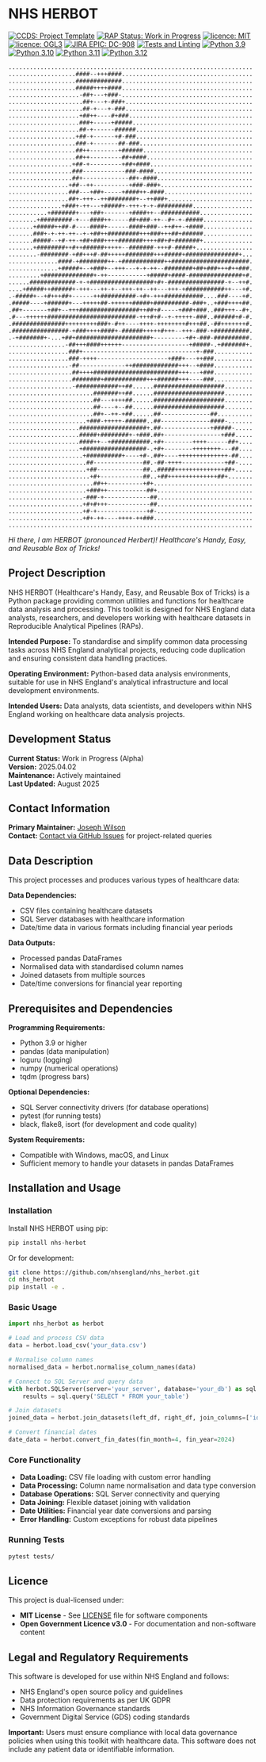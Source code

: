 # NHS HERBOT

[![CCDS: Project Template](https://img.shields.io/badge/CCDS-Project%20template-328F97?logo=cookiecutter)](https://cookiecutter-data-science.drivendata.org/ "cookiecutter-data-science")
[![RAP Status: Work in Progress](https://img.shields.io/badge/RAP_Status-WIP-red)](https://nhsdigital.github.io/rap-community-of-practice/introduction_to_RAP/levels_of_RAP/ "WIP RAP")
[![licence: MIT](https://img.shields.io/badge/Licence-MIT-yellow.svg)](https://opensource.org/licenses/MIT "MIT License")
[![licence: OGL3](https://img.shields.io/badge/Licence-OGL3-darkgrey "licence: Open Government Licence 3")](https://www.nationalarchives.gov.uk/doc/open-government-licence/version/3/)
[![JIRA EPIC: DC-908](https://img.shields.io/badge/JIRA-DC--908-purple?link=https%3A%2F%2Fnhsd-jira.digital.nhs.uk%2Fbrowse%2FDC-908)](https://nhsd-jira.digital.nhs.uk/browse/DC-908 "DC-908")
[![Tests and Linting](https://github.com/nhsengland/nhs_herbot/actions/workflows/python-package.yml/badge.svg?branch=main)](https://github.com/nhsengland/nhs_herbot/actions/workflows/python-package.yml)
[![Python 3.9](https://img.shields.io/badge/Python-3.9-blue)](https://www.python.org/downloads/release/python-390/)
[![Python 3.10](https://img.shields.io/badge/Python-3.10-blue)](https://www.python.org/downloads/release/python-3100/)
[![Python 3.11](https://img.shields.io/badge/Python-3.11-blue)](https://www.python.org/downloads/release/python-3110/)
[![Python 3.12](https://img.shields.io/badge/Python-3.12-blue)](https://www.python.org/downloads/release/python-3120/)

``` ascii
.....................................................................
...................####--+++####.....................................
...................#############.....................................
...................#####++++####.....................................
....................-##+---+###-.....................................
.....................##+---+-###+....................................
.....................##-+---+-###....................................
....................+##++----#+###...................................
....................###+-----+#####..................................
....................##-+------######.................................
...................+##-+------+#-###.................................
...................###-+-------##-###................................
...................##++--------+######...............................
...................##++---------##+####..............................
..................+##-+---------+##+####.............................
..................###------------###-####............................
..................##+-------------##+-####...........................
.................+##--++----------+###-###+..........................
.................###---+##+-----+####++-####.........................
.................##+-+++--++########+--++###+........................
...............+###+-++---+#####+-+++-+-+-##########.................
...........+#######+---+##+-------+####++--###########...............
........+#########-+---####++-----##+###-++--#+-+-#####..............
.......+#####++##-#----####+------####+###--++#++-+####..............
.......###+-+-++-++--+-+##++#########+++###+++##+######..............
.......#####--+#-++-+##+###++++#######++++##+#+#######+..............
.......+########++#++######+++++--#######-+++#-#####+................
........-########-+##+++#-##+++++########+++#####+###############+...
..............####-+########++-+############++######################.
..............+#####+--+###+--+++---+-+-++--########+##+###+++#++###.
.........+##############+-++-----------+#####+####-###############+#.
......#############-+-+##################+#+-################-+--++#.
....+#####++######+-+++---++-+--+++-++--++---+++-+###########++---+#.
.-#####+--+#+++##+------++##########-+#+-+++###########....###----+#.
.#####----+######+---+++++##-++++++#####+##########-###+..+###++++##.
.##+-------+##+--+++#################++##+#-----+###+###..###+++--#+.
.#---++++++#########################-+++#+#--+-+++++-###..######+#-#.
.###############+++++++++###+-#++----++++-++++++++#+++##.-##+++++++#.
.################-+###++++####+-######+++++#+++--+++-###-+##########.
.-+#######+-...+##+#####################+---------+#+-###-##########.
................-##+++####++++++-------------------+#####-.+#######+.
.................###+--------------------------------+-###...........
.................###-++++--------------------+###+---++###...........
.................-##-------------++#############+++--+####...........
..................##++++########################+++---+###...........
..................########+############+++######+++----###...........
..................-############++##......####################........
........................#######++##......####################........
........................##---++++##......####################........
........................##----+--##......####################........
........................##+--++-+##......##--------------##..........
......................+###-+++++-######..##--------------####-.......
....................###################+.##--------------+#####-.....
....................#####+########+-+###.##+----------------+###.....
....................####++--+###########.+#+--------++++------##+....
....................+##################-.+#+--------++++++++---##....
.....................+##########+----+#-.##+----++++++++++++++-##....
......................##--------------##.-##-++++------------+##-....
......................+##-------------##..#####++++++++++++++##+.....
.......................+#+------------##..+##++++++++++++++##+.......
........................##++----------+#+............................
......................+###++-----------##+...........................
.....................-###-+-------------##...........................
.....................+#+#+++------------##...........................
.....................+#-+--------------+#-...........................
.....................+#+-++----++++-++###............................
.....................................................................
```

*Hi there, I am HERBOT (pronounced Herbert)! Healthcare's Handy, Easy, and Reusable Box of Tricks!*

## Project Description

NHS HERBOT (Healthcare's Handy, Easy, and Reusable Box of Tricks) is a Python package providing common utilities and functions for healthcare data analysis and processing. This toolkit is designed for NHS England data analysts, researchers, and developers working with healthcare datasets in Reproducible Analytical Pipelines (RAPs).

**Intended Purpose:** To standardise and simplify common data processing tasks across NHS England analytical projects, reducing code duplication and ensuring consistent data handling practices.

**Operating Environment:** Python-based data analysis environments, suitable for use in NHS England's analytical infrastructure and local development environments.

**Intended Users:** Data analysts, data scientists, and developers within NHS England working on healthcare data analysis projects.

## Development Status

**Current Status:** Work in Progress (Alpha)  
**Version:** 2025.04.02  
**Maintenance:** Actively maintained  
**Last Updated:** August 2025

## Contact Information

**Primary Maintainer:** [Joseph Wilson](https://github.com/josephwilson8-nhs)  
**Contact:** [Contact via GitHub Issues](https://github.com/nhsengland/nhs_herbot/issues) for project-related queries

## Data Description

This project processes and produces various types of healthcare data:

**Data Dependencies:**

- CSV files containing healthcare datasets
- SQL Server databases with healthcare information
- Date/time data in various formats including financial year periods

**Data Outputs:**

- Processed pandas DataFrames
- Normalised data with standardised column names
- Joined datasets from multiple sources
- Date/time conversions for financial year reporting

## Prerequisites and Dependencies

**Programming Requirements:**

- Python 3.9 or higher
- pandas (data manipulation)
- loguru (logging)
- numpy (numerical operations)
- tqdm (progress bars)

**Optional Dependencies:**

- SQL Server connectivity drivers (for database operations)
- pytest (for running tests)
- black, flake8, isort (for development and code quality)

**System Requirements:**

- Compatible with Windows, macOS, and Linux
- Sufficient memory to handle your datasets in pandas DataFrames

## Installation and Usage

### Installation

Install NHS HERBOT using pip:

```bash
pip install nhs-herbot
```

Or for development:

```bash
git clone https://github.com/nhsengland/nhs_herbot.git
cd nhs_herbot
pip install -e .
```

### Basic Usage

```python
import nhs_herbot as herbot

# Load and process CSV data
data = herbot.load_csv('your_data.csv')

# Normalise column names
normalised_data = herbot.normalise_column_names(data)

# Connect to SQL Server and query data
with herbot.SQLServer(server='your_server', database='your_db') as sql:
    results = sql.query('SELECT * FROM your_table')

# Join datasets
joined_data = herbot.join_datasets(left_df, right_df, join_columns=['id'])

# Convert financial dates
date_data = herbot.convert_fin_dates(fin_month=4, fin_year=2024)
```

### Core Functionality

- **Data Loading:** CSV file loading with custom error handling
- **Data Processing:** Column name normalisation and data type conversion
- **Database Operations:** SQL Server connectivity and querying
- **Data Joining:** Flexible dataset joining with validation
- **Date Utilities:** Financial year date conversions and parsing
- **Error Handling:** Custom exceptions for robust data pipelines

### Running Tests

```bash
pytest tests/
```

## Licence

This project is dual-licensed under:

- **MIT License** - See [LICENSE](LICENSE) file for software components
- **Open Government Licence v3.0** - For documentation and non-software content

## Legal and Regulatory Requirements

This software is developed for use within NHS England and follows:

- NHS England's open source policy and guidelines
- Data protection requirements as per UK GDPR
- NHS Information Governance standards
- Government Digital Service (GDS) coding standards

**Important:** Users must ensure compliance with local data governance policies when using this toolkit with healthcare data. This software does not include any patient data or identifiable information.
